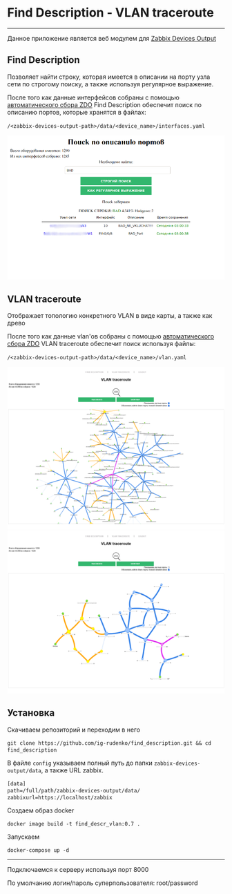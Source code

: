 # Find Description - VLAN traceroute

---

Данное приложение является веб модулем для 
[Zabbix Devices Output](https://github.com/ig-rudenko/Zabbix-Devices-Output)

## Find Description

Позволяет найти строку, которая имеется в описании на порту узла сети
по строгому поиску, а также используя регулярное выражение.

После того как данные интерфейсов собраны с помощью [автоматического сбора ZDO](https://github.com/ig-rudenko/Zabbix-Devices-Output#%D0%B0%D0%B2%D1%82%D0%BE%D0%BC%D0%B0%D1%82%D0%B8%D1%87%D0%B5%D1%81%D0%BA%D0%B8%D0%B9-%D1%81%D0%B1%D0%BE%D1%80-%D0%B4%D0%B0%D0%BD%D0%BD%D1%8B%D1%85)
Find Description обеспечит поиск по описанию портов, которые хранятся в файлах:

`/<zabbix-devices-output-path>/data/<device_name>/interfaces.yaml`

![img.png](static/img/img1.png)


## VLAN traceroute

Отображает топологию конкретного VLAN в виде карты, а также как древо

После того как данные vlan'ов собраны с помощью [автоматического сбора ZDO](https://github.com/ig-rudenko/Zabbix-Devices-Output#%D0%B0%D0%B2%D1%82%D0%BE%D0%BC%D0%B0%D1%82%D0%B8%D1%87%D0%B5%D1%81%D0%BA%D0%B8%D0%B9-%D1%81%D0%B1%D0%BE%D1%80-%D0%B4%D0%B0%D0%BD%D0%BD%D1%8B%D1%85)
VLAN traceroute обеспечит поиск используя файлы:

`/<zabbix-devices-output-path>/data/<device_name>/vlan.yaml`


![img.png](static/img/img2.png)
![img.png](static/img/img4.png)


## Установка

Скачиваем репозиторий и переходим в него

    git clone https://github.com/ig-rudenko/find_description.git && cd find_description

В файле `config` указываем полный путь до папки `zabbix-devices-output/data`, 
а также URL zabbix.

    [data]
    path=/full/path/zabbix-devices-output/data/
    zabbixurl=https://localhost/zabbix

Создаем образ docker

    docker image build -t find_descr_vlan:0.7 .

Запускаем

    docker-compose up -d

---

Подключаемся к серверу используя порт 8000

По умолчанию логин/пароль суперпользователя: root/password
